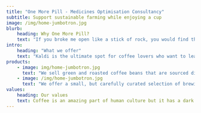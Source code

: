```yaml
---
title: "One More Pill - Medicines Optimisation Consultancy"
subtitle: Support sustainable farming while enjoying a cup
image: /img/home-jumbotron.jpg
blurb:
    heading: Why One More Pill?
    text: "If you broke me open like a stick of rock, you would find the words “patient” around my core.  I have worked within the NHS as a clinical pharmacist specialising in holistic care for thirty years, including fifteen years as a pharmacist independent prescriber (medical admissions & diabetic/ anticoagulant/polypharmacy clinics) and nine as a consultant pharmacist in medicine & medication safety in hospitals. I worked as head of medication & medical devices safety at NHS England in 2014/15 and have taught & researched prescribing and medication optimisation / safety for doctors, nurses, and pharmacists for eighteen years. I also still hold an honorary clinical lecturer appointment at the University of Manchester Pharmacy School, with more than forty publications"
intro:
    heading: "What we offer"
    text: "Kaldi is the ultimate spot for coffee lovers who want to learn about their java’s origin and support the farmers that grew it. We take coffee production, roasting and brewing seriously and we’re glad to pass that knowledge to anyone."
products:
    - image: img/home-jumbotron.jpg
      text: "We sell green and roasted coffee beans that are sourced directly from independent farmers and farm cooperatives. We’re proud to offer a variety of coffee beans grown with great care for the environment and local communities. Check our post or contact us directly for current availability."
    - image: /img/home-jumbotron.jpg
      text: "We offer a small, but carefully curated selection of brewing gear and tools for every taste and experience level. No matter if you roast your own beans or just bought your first french press, you’ll find a gadget to fall in love with in our shop."
values:
    heading: Our values
    text: Coffee is an amazing part of human culture but it has a dark side too – one of colonialism and mindless abuse of natural resources and human lives. We want to turn this around and return the coffee trade to the drink’s exhilarating, empowering and unifying nature.
---
```


